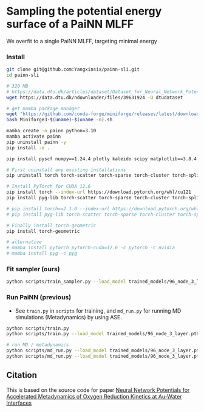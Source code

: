 # Sampling the potential energy surface of a PaiNN MLFF

We overfit to a single PaiNN MLFF, targeting minimal energy

### Install

```bash
git clone git@github.com:Yangxinsix/painn-sli.git
cd painn-sli

# 320 MB
# https://data.dtu.dk/articles/dataset/Dataset_for_Neural_Network_Potentials_for_Accelerated_Metadynamics_of_Oxygen_Reduction_Kinetics_at_Au-Water_Interfaces_/22284514?file=39631924
wget https://data.dtu.dk/ndownloader/files/39631924 -O dtudataset
```

```bash
# get mamba package manager
wget "https://github.com/conda-forge/miniforge/releases/latest/download/Miniforge3-$(uname)-$(uname -m).sh"
bash Miniforge3-$(uname)-$(uname -m).sh

mamba create -n painn python=3.10
mamba activate painn
pip uninstall painn -y
pip install -e .

pip install pyscf numpy==1.24.4 plotly kaleido scipy matplotlib==3.8.4 seaborn black tqdm joblib einops ipykernel toml 

# First uninstall any existing installations
pip uninstall torch torch-scatter torch-sparse torch-cluster torch-spline-conv torch-geometric -y

# Install PyTorch for CUDA 12.6
pip install torch --index-url https://download.pytorch.org/whl/cu121
pip install pyg-lib torch-scatter torch-sparse torch-cluster torch-spline-conv -f https://data.pyg.org/whl/torch-2.5.1+cu121.html

# pip install torch==2.1.0 --index-url https://download.pytorch.org/whl/cu121
# pip install pyg-lib torch-scatter torch-sparse torch-cluster torch-spline-conv -f https://data.pyg.org/whl/torch-2.5.1+cu121.html

# Finally install torch-geometric
pip install torch-geometric

# alternative
# mamba install pytorch pytorch-cuda=12.6 -c pytorch -c nvidia
# mamba install pyg -c pyg
```

### Fit sampler (ours)
```bash
python scripts/train_sampler.py --load_model trained_models/96_node_3_layer.pth --batch_size 4
```

### Run PaiNN (previous)
* See `train.py` in `scripts` for training, and `md_run.py` for running MD simulations (Metadynamics) by using ASE.

```bash
python scripts/train.py
python scripts/train.py --load_model trained_models/96_node_3_layer.pth --batch_size 8

# run MD / metadynamics
python scripts/md_run.py --load_model trained_models/96_node_3_layer.pth
python scripts/md_run.py --load_model trained_models/96_node_3_layer.pth --plumed
```

## Citation

This is based on the source code for paper [Neural Network Potentials for Accelerated Metadynamics of Oxygen Reduction Kinetics at Au-Water Interfaces](https://pubs.rsc.org/en/content/articlelanding/2023/sc/d2sc06696c) 

